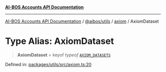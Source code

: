 [**AI-BOS Accounts API Documentation**](../../../../README.md)

***

[AI-BOS Accounts API Documentation](../../../../README.md) / [@aibos/utils](../../README.md) / [axiom](../README.md) / AxiomDataset

# Type Alias: AxiomDataset

> **AxiomDataset** = keyof *typeof* [`AXIOM_DATASETS`](../variables/AXIOM_DATASETS.md)

Defined in: [packages/utils/src/axiom.ts:20](https://github.com/pohlai88/accounts/blob/48103fb36d28b2b9bfb33472b6de2f719773cde9/packages/utils/src/axiom.ts#L20)
